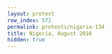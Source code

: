 ```yaml
---
layout: protest
row_index: 571
permalink: protests/nigeria-134
title: Nigeria, August 2016
hidden: true
---
```

